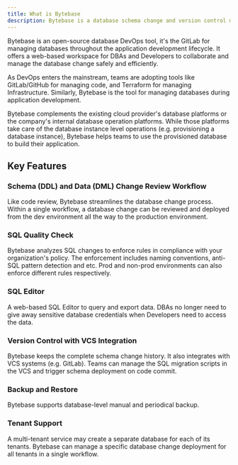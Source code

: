 ```yaml
---
title: What is Bytebase
description: Bytebase is a database schema change and version control management tool for teams. It consists of a web console and a backend. The backend has a migration core to manage database schema changes. It also integrates with VCS to enable version controlled schema management.
---
```

Bytebase is an open-source database DevOps tool, it's the GitLab for managing databases throughout the application development lifecycle. It offers a web-based workspace for DBAs and Developers to collaborate and manage the database change safely and efficiently.

As DevOps enters the mainstream, teams are adopting tools like GitLab/GitHub for managing code, and Terraform for managing Infrastructure. Similarly, Bytebase is the tool for managing databases during application development.

Bytebase complements the existing cloud provider's database platforms or the company's internal database operation platforms. While those platforms take care of the database instance level operations (e.g. provisioning a database instance), Bytebase helps teams to use the provisioned database to build their application.

## Key Features

### Schema (DDL) and Data (DML) Change Review Workflow
Like code review, Bytebase streamlines the database change process. Within a single workflow, a database change can be reviewed and deployed from the dev environment all the way to the production environment.

### SQL Quality Check
Bytebase analyzes SQL changes to enforce rules in compliance with your organization's policy. The enforcement includes naming conventions, anti-SQL pattern detection and etc. Prod and non-prod environments can also enforce different rules respectively.

### SQL Editor
A web-based SQL Editor to query and export data. DBAs no longer need to give away sensitive database credentials when Developers need to access the data.

### Version Control with VCS Integration
Bytebase keeps the complete schema change history. It also integrates with VCS systems (e.g. GitLab). Teams can manage the SQL migration scripts in the VCS and trigger schema deployment on code commit.

### Backup and Restore
Bytebase supports database-level manual and periodical backup.

### Tenant Support
A multi-tenant service may create a separate database for each of its tenants. Bytebase can manage a specific database change deployment for all tenants in a single workflow.
